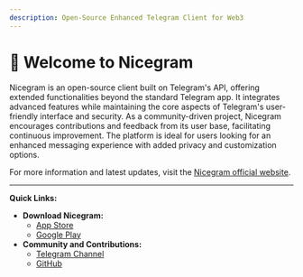 ```yaml
---
description: Open-Source Enhanced Telegram Client for Web3
---
```


# 👋 Welcome to Nicegram

Nicegram is an open-source client built on Telegram's API, offering extended functionalities beyond the standard Telegram app. It integrates advanced features while maintaining the core aspects of Telegram's user-friendly interface and security. As a community-driven project, Nicegram encourages contributions and feedback from its user base, facilitating continuous improvement. The platform is ideal for users looking for an enhanced messaging experience with added privacy and customization options.

For more information and latest updates, visit the [Nicegram official website](https://nicegram.app/).



***

**Quick Links:**

* **Download Nicegram:**
  * [App Store](https://apps.apple.com/app/apple-store/id1608870673?pt=119567154\&ct=nicegram.app\&mt=8)
  * [Google Play](https://play.google.com/store/apps/details?id=app.nicegram\&utm\_source=nicegram.app\&utm\_medium=main\&utm\_campaign=web)
* **Community and Contributions:**
  * [Telegram Channel](https://t.me/nicegramapp)
  * [GitHub](https://github.com/Nicegram)
